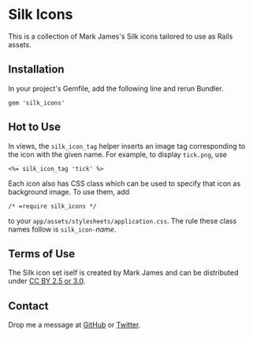 # Silk Icons

This is a collection of Mark James's Silk icons tailored to use as Rails assets.

## Installation

In your project's Gemfile, add the following line and rerun Bundler.

    gem 'silk_icons'

## Hot to Use

In views, the `silk_icon_tag` helper inserts an image tag corresponding to the
icon with the given name.  For example, to display `tick.png`, use

    <%= silk_icon_tag 'tick' %>

Each icon also has CSS class which can be used to specify that icon as
background image.  To use them, add

    /* =require silk_icons */

to your `app/assets/stylesheets/application.css`.  The rule these class
names follow is `silk_icon-`<var>name</var>.

## Terms of Use

The Silk icon set iself is created by Mark James and can be distributed under
[CC BY 2.5 or 3.0][1].

## Contact

Drop me a message at [GitHub][2] or [Twitter][3].

[1]: http://www.famfamfam.com/lab/icons/silk/
[2]: https://github.com/sakuro
[3]: http://twitter.com/sakuro
